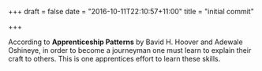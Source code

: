 +++
draft = false
date = "2016-10-11T22:10:57+11:00"
title = "initial commit"

+++

According to **Apprenticeship Patterns** by Bavid H. Hoover and Adewale Oshineye,
in order to become a journeyman one must learn to explain their craft to
others. This is one apprentices effort to learn these skills.
